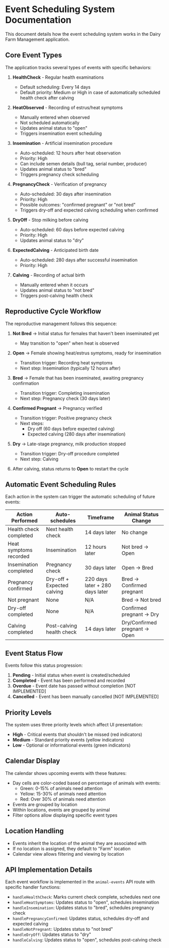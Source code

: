 # Event Scheduling System Documentation

This document details how the event scheduling system works in the Dairy Farm Management application.

## Core Event Types

The application tracks several types of events with specific behaviors:

1. **HealthCheck** - Regular health examinations
   - Default scheduling: Every 14 days
   - Default priority: Medium or High in case of automatically scheduled health check after calving

2. **HeatObserved** - Recording of estrus/heat symptoms
   - Manually entered when observed
   - Not scheduled automatically
   - Updates animal status to "open"
   - Triggers insemination event scheduling

3. **Insemination** - Artificial insemination procedure
   - Auto-scheduled: 12 hours after heat observation
   - Priority: High
   - Can include semen details (bull tag, serial number, producer)
   - Updates animal status to "bred"
   - Triggers pregnancy check scheduling

4. **PregnancyCheck** - Verification of pregnancy
   - Auto-scheduled: 30 days after insemination
   - Priority: High
   - Possible outcomes: "confirmed pregnant" or "not bred"
   - Triggers dry-off and expected calving scheduling when confirmed

5. **DryOff** - Stop milking before calving
   - Auto-scheduled: 60 days before expected calving
   - Priority: High
   - Updates animal status to "dry"

6. **ExpectedCalving** - Anticipated birth date
   - Auto-scheduled: 280 days after successful insemination
   - Priority: High

7. **Calving** - Recording of actual birth
   - Manually entered when it occurs
   - Updates animal status to "not bred"
   - Triggers post-calving health check

## Reproductive Cycle Workflow

The reproductive management follows this sequence:

1. **Not Bred** → Initial status for females that haven't been inseminated yet
   - May transition to "open" when heat is observed

2. **Open** → Female showing heat/estrus symptoms, ready for insemination
   - Transition trigger: Recording heat symptoms
   - Next step: Insemination (typically 12 hours after)

3. **Bred** → Female that has been inseminated, awaiting pregnancy confirmation
   - Transition trigger: Completing insemination
   - Next step: Pregnancy check (30 days later)

4. **Confirmed Pregnant** → Pregnancy verified
   - Transition trigger: Positive pregnancy check
   - Next steps: 
     - Dry off (60 days before expected calving)
     - Expected calving (280 days after insemination)

5. **Dry** → Late-stage pregnancy, milk production stopped
   - Transition trigger: Dry-off procedure completed
   - Next step: Calving

6. After calving, status returns to **Open** to restart the cycle

## Automatic Event Scheduling Rules

Each action in the system can trigger the automatic scheduling of future events:

| Action Performed | Auto-schedules | Timeframe | Animal Status Change |
|------------------|---------------|-----------|---------------------|
| Health check completed | Next health check | 14 days later | No change |
| Heat symptoms recorded | Insemination | 12 hours later | Not bred → Open |
| Insemination completed | Pregnancy check | 30 days later | Open → Bred |
| Pregnancy confirmed | Dry-off + Expected calving | 220 days later + 280 days later | Bred → Confirmed pregnant |
| Not pregnant | None | N/A | Bred → Not bred |
| Dry-off completed | None | N/A | Confirmed pregnant → Dry |
| Calving completed | Post-calving health check | 14 days later | Dry/Confirmed pregnant → Open |

## Event Status Flow

Events follow this status progression:

1. **Pending** - Initial status when event is created/scheduled
2. **Completed** - Event has been performed and recorded
3. **Overdue** - Event date has passed without completion [NOT IMPLEMENTED]
4. **Cancelled** - Event has been manually cancelled [NOT IMPLEMENTED]

## Priority Levels

The system uses three priority levels which affect UI presentation:

- **High** - Critical events that shouldn't be missed (red indicators)
- **Medium** - Standard priority events (yellow indicators)
- **Low** - Optional or informational events (green indicators)

## Calendar Display

The calendar shows upcoming events with these features:

- Day cells are color-coded based on percentage of animals with events:
  - Green: 0-15% of animals need attention
  - Yellow: 15-30% of animals need attention
  - Red: Over 30% of animals need attention
- Events are grouped by location
- Within locations, events are grouped by animal
- Filter options allow displaying specific event types

## Location Handling

- Events inherit the location of the animal they are associated with
- If no location is assigned, they default to "Farm" location
- Calendar view allows filtering and viewing by location

## API Implementation Details

Each event workflow is implemented in the `animal-events` API route with specific handler functions:

- `handleHealthCheck`: Marks current check complete, schedules next one
- `handleHeatSymptoms`: Updates status to "open", schedules insemination
- `handleInsemination`: Updates status to "bred", schedules pregnancy check
- `handlePregnancyConfirmed`: Updates status, schedules dry-off and expected calving
- `handleNotPregnant`: Updates status to "not bred"
- `handleDryOff`: Updates status to "dry"
- `handleCalving`: Updates status to "open", schedules post-calving check
